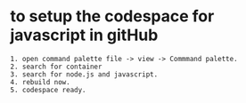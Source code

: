 
# to setup the codespace for javascript in gitHub 
    1. open command palette file -> view -> Commmand palette.
    2. search for container 
    3. search for node.js and javascript. 
    4. rebuild now.
    5. codespace ready.

